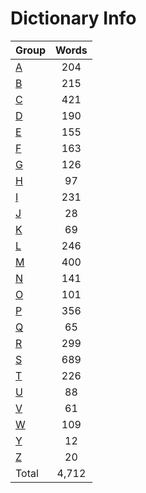 ﻿Dictionary Info
=======


|Group|Words|
|-----|:------:|
|[A](A.json)|204|
|[B](B.json)|215|
|[C](C.json)|421|
|[D](D.json)|190|
|[E](E.json)|155|
|[F](F.json)|163|
|[G](G.json)|126|
|[H](H.json)|97|
|[I](I.json)|231|
|[J](J.json)|28|
|[K](K.json)|69|
|[L](L.json)|246|
|[M](M.json)|400|
|[N](N.json)|141|
|[O](O.json)|101|
|[P](P.json)|356|
|[Q](Q.json)|65|
|[R](R.json)|299|
|[S](S.json)|689|
|[T](T.json)|226|
|[U](U.json)|88|
|[V](V.json)|61|
|[W](W.json)|109|
|[Y](Y.json)|12|
|[Z](Z.json)|20|
|Total|4,712|

